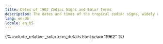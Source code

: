 ```yaml
---
title: Dates of 1962 Zodiac Signs and Solar Terms
description: The dates and times of the tropical zodiac signs, widely used in western astrology, and solar terms of year 1962
lang: en-US
locale: en_US
---
```

{% include_relative _solarterm_details.html year="1962" %}
